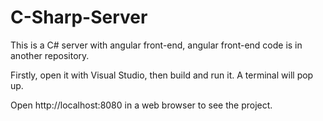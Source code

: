 # C-Sharp-Server

This is a C# server with angular front-end, angular front-end code is in another repository.

Firstly, open it with Visual Studio, then build and run it. A terminal will pop up.

Open http://localhost:8080 in a web browser to see the project.
